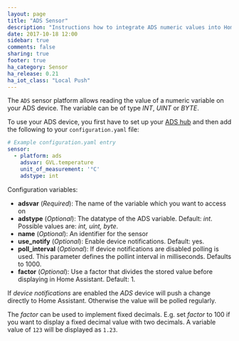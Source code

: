 ```yaml
---
layout: page
title: "ADS Sensor"
description: "Instructions how to integrate ADS numeric values into Home Assistant."
date: 2017-10-18 12:00
sidebar: true
comments: false
sharing: true
footer: true
ha_category: Sensor
ha_release: 0.21
ha_iot_class: "Local Push"
---
```


The `ADS` sensor platform allows reading the value of a numeric variable on
your ADS device. The variable can be of type *INT*, *UINT* or *BYTE*.

To use your ADS device, you first have to set up your [ADS
hub](/components/ads/) and then add the following to your `configuration.yaml`
file:

```yaml
# Example configuration.yaml entry
sensor:
  - platform: ads
    adsvar: GVL.temperature
    unit_of_measurement: '°C'
    adstype: int
```

Configuration variables:

- **adsvar** (*Required*): The name of the variable which you want to access on
- **adstype** (*Optional*): The datatype of the ADS variable. Default: *int*.
Possible values are: *int, uint, byte*.
- **name** (*Optional*): An identifier for the sensor
- **use_notify** (*Optional*): Enable device notifications. Default: yes.
- **poll_interval** (*Optional*): If device notifications are disabled polling
is used. This parameter defines the pollint interval in milliseconds. Defaults
to 1000.
- **factor** (*Optional*): Use a factor that divides the stored value before
displaying in Home Assistant. Default: 1.

If *device notifications* are enabled the *ADS* device will push a change
directly to Home Assistant. Otherwise the value will be polled regularly.

The  *factor* can be used to implement fixed decimals. E.g. set *factor* to 100
if you want to display a fixed decimal value with two decimals. A variable
value of `123` will be displayed as `1.23`.